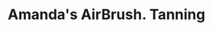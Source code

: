---
title: "Amanda's AirBrush. Tanning"
url: /rochester/amandas-airbrush-tanning/
shop: Kosmetik
---